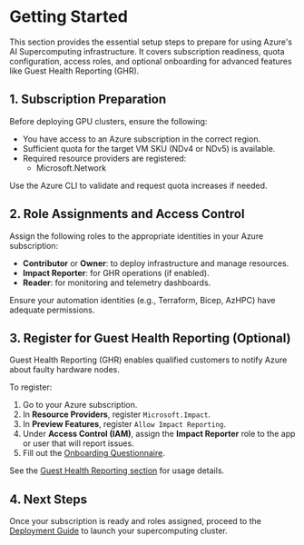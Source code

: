 # Getting Started

This section provides the essential setup steps to prepare for using Azure's AI Supercomputing infrastructure. It covers subscription readiness, quota configuration, access roles, and optional onboarding for advanced features like Guest Health Reporting (GHR).

## 1. Subscription Preparation

Before deploying GPU clusters, ensure the following:

- You have access to an Azure subscription in the correct region.
- Sufficient quota for the target VM SKU (NDv4 or NDv5) is available.
- Required resource providers are registered:
    - Microsoft.Network

Use the Azure CLI to validate and request quota increases if needed.

## 2. Role Assignments and Access Control

Assign the following roles to the appropriate identities in your Azure subscription:

- **Contributor** or **Owner**: to deploy infrastructure and manage resources.
- **Impact Reporter**: for GHR operations (if enabled).
- **Reader**: for monitoring and telemetry dashboards.

Ensure your automation identities (e.g., Terraform, Bicep, AzHPC) have adequate permissions.

## 3. Register for Guest Health Reporting (Optional)

Guest Health Reporting (GHR) enables qualified customers to notify Azure about faulty hardware nodes.

To register:

1. Go to your Azure subscription.
2. In **Resource Providers**, register `Microsoft.Impact`.
3. In **Preview Features**, register `Allow Impact Reporting`.
4. Under **Access Control (IAM)**, assign the **Impact Reporter** role to the app or user that will report issues.
5. Fill out the [Onboarding Questionnaire](https://forms.office.com/Pages/DesignPageV2.aspx?origin=NeoPortalPage&subpage=design&id=v4j5cvGGr0GRqy180BHbR5TDsw2DhHZCkjVm4E5h1NNUNTZQMkRRWUw4S1ZOTUM1UlJIQkhXQ0czSi4u&analysis=false&topview=Preview).

See the [Guest Health Reporting section](ghr.md) for usage details.

## 4. Next Steps

Once your subscription is ready and roles assigned, proceed to the [Deployment Guide](deployment.md) to launch your supercomputing cluster.